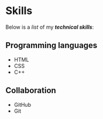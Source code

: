 # Skills

Below is a _list_ of my ***technical skills***:

## Programming languages
- HTML
- CSS
- C++

## Collaboration
- GitHub
- Git
